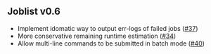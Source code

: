 

## Joblist v0.6


* Implement idomatic way to output err-logs of failed jobs ([#37](https://github.com/holgerbrandl/joblist/issues/37))
* More conservative remaining runtime estimation ([#34](https://github.com/holgerbrandl/joblist/issues/34))
* Allow multi-line commands to be submitted in batch mode ([#40](https://github.com/holgerbrandl/joblist/issues/40))